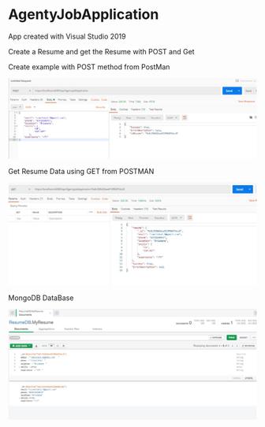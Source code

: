 # AgentyJobApplication

App created with Visual Studio 2019

Create a Resume and get the Resume with POST and Get

Create example with POST method from PostMan

![Resume Create](Response1.JPG)

Get Resume Data using GET from POSTMAN

![RGet Create](ResponseGetResume.JPG)

MongoDB DataBase 

![MongoDataBase](MongoDBData.JPG)

